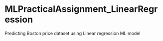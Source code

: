 # MLPracticalAssignment_LinearRegression
Predicting Boston price dataset using Linear regression ML model
